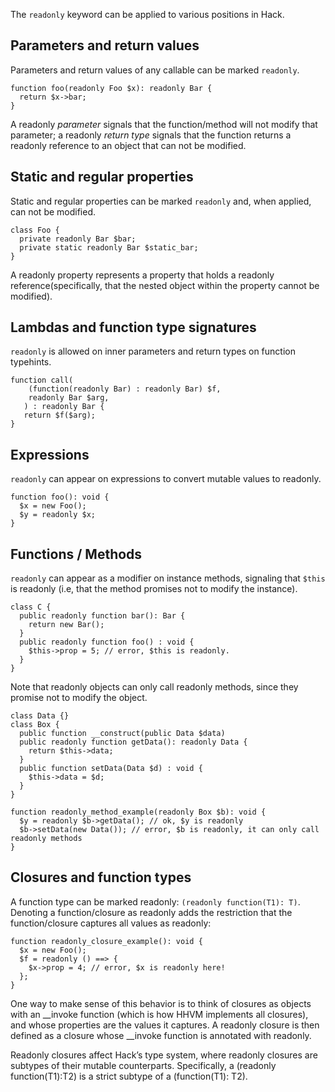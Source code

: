The `readonly` keyword can be applied to various positions in Hack.

## Parameters and return values
Parameters and return values of any callable can be marked `readonly`.

``` Hack
function foo(readonly Foo $x): readonly Bar {
  return $x->bar;
}
```

A readonly *parameter* signals that the function/method will not modify that parameter; a readonly *return type* signals that the function returns a readonly reference to an object that can not be modified.

## Static and regular properties
Static and regular properties can be marked `readonly` and, when applied, can not be modified.

``` Hack
class Foo {
  private readonly Bar $bar;
  private static readonly Bar $static_bar;
}
```
A readonly property represents a property that holds a readonly reference(specifically, that the nested object within the property cannot be modified).


## Lambdas and function type signatures
`readonly` is allowed on inner parameters and return types on function typehints.

``` Hack
function call(
    (function(readonly Bar) : readonly Bar) $f,
    readonly Bar $arg,
   ) : readonly Bar {
   return $f($arg);
}
```

## Expressions
`readonly` can appear on expressions to convert mutable values to readonly. 
``` Hack
function foo(): void {
  $x = new Foo();
  $y = readonly $x;
}
```

## Functions / Methods
`readonly` can appear as a modifier on instance methods, signaling that `$this` is readonly (i.e, that the method promises not to modify the instance). 

``` Hack
class C {
  public readonly function bar(): Bar {
    return new Bar();
  }
  public readonly function foo() : void {
    $this->prop = 5; // error, $this is readonly.
  }
}
```

Note that readonly objects can only call readonly methods, since they promise not to modify the object.

``` Hack
class Data {}
class Box {
  public function __construct(public Data $data)
  public readonly function getData(): readonly Data {
    return $this->data;
  }
  public function setData(Data $d) : void {
    $this->data = $d;
  }
}

function readonly_method_example(readonly Box $b): void {
  $y = readonly $b->getData(); // ok, $y is readonly
  $b->setData(new Data()); // error, $b is readonly, it can only call readonly methods
}
```

## Closures and function types
A function type can be marked readonly: `(readonly function(T1): T)`. Denoting a function/closure as readonly adds the restriction that the function/closure captures all values as readonly:

``` Hack
function readonly_closure_example(): void {
  $x = new Foo();
  $f = readonly () ==> {
    $x->prop = 4; // error, $x is readonly here!
  };
}
```
One way to make sense of this behavior is to think of closures as objects with an __invoke function (which is how HHVM implements all closures), and whose properties are the values it captures. A readonly closure is then defined as a closure whose __invoke function is annotated with readonly.

Readonly closures affect Hack’s type system, where readonly closures are subtypes of their mutable counterparts. Specifically, a (readonly function(T1):T2) is a strict subtype of a (function(T1): T2).


